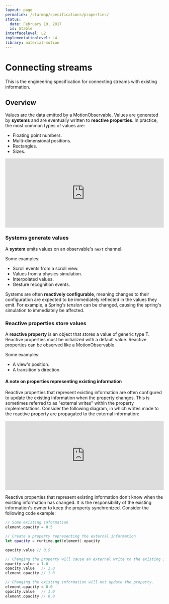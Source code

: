 ```yaml
---
layout: page
permalink: /starmap/specifications/properties/
status:
  date: February 19, 2017
  is: Stable
interfacelevel: L2
implementationlevel: L4
library: material-motion
---
```


# Connecting streams

This is the engineering specification for connecting streams with existing information.

## Overview

Values are the data emitted by a MotionObservable. Values are generated by **systems** and are
eventually written to **reactive properties**. In practice, the most common types of values are:

- Floating point numbers.
- Multi-dimensional positions.
- Rectangles.
- Sizes.

<iframe width="100%" height="220" frameborder="0" src="https://material-motion.github.io/loopy/v1/?embed=1&data=[[[1,399,304,1,%22System%22,5],[2,714,310,1,%22Reactive%2520Property%22,4]],[[1,2,89,1,0]],[[558,214,%22Values%22]],2%5D"></iframe>

### Systems generate values

A **system** emits values on an observable's `next` channel.

Some examples:

- Scroll events from a scroll view.
- Values from a physics simulation.
- Interpolated values.
- Gesture recognition events.

Systems are often **reactively configurable**, meaning changes to their configuration are expected
to be immediately reflected in the values they emit. For example, a Spring's *tension* can be
changed, causing the spring's simulation to immediately be affected.

### Reactive properties store values

A **reactive property** is an object that stores a value of generic type T. Reactive properties
must be initialized with a default value. Reactive properties can be observed like a
MotionObservable.

Some examples:

- A view's position.
- A transition's direction.

#### A note on properties representing existing information

Reactive properties that represent existing information are often configured to update the existing
information when the property changes. This is sometimes referred to as "external writes" within
the property implementations. Consider the following diagram, in which writes made to the reactive
property are propagated to the external information:

<iframe width="100%" height="220" frameborder="0" src="https://material-motion.github.io/loopy/v1/?embed=1&data=[[[1,513,461,1,%22System%22,5],[2,759,461,1,%22Reactive%2520Property%22,4],[4,983,462,1,%22Existing%2520information%22,1]],[[1,2,3,1,0],[2,4,3,1,0]],[],4%5D"></iframe>

Reactive properties that represent existing information don't know when the existing information
has changed. It is the responsibility of the existing information's owner to keep the property
synchronized. Consider the following code example:

```swift
// Some existing information
element.opacity = 0.5

// Create a property representing the external information
let opacity = runtime.get(element).opacity

opacity.value // 0.5

// Changing the property will cause an external write to the existing information.
opacity.value = 1.0
opacity.value   // 1.0
element.opacity // 1.0

// Changing the existing information will not update the property.
element.opacity = 0.0
opacity.value   // 1.0
element.opacity // 0.0
```
